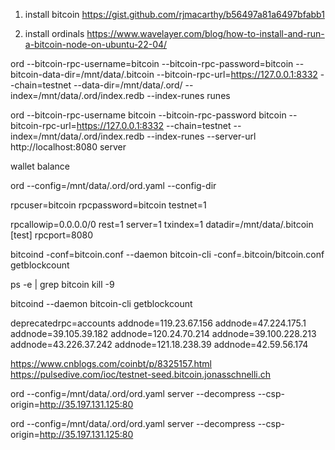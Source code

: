 
1. install bitcoin
   https://gist.github.com/rjmacarthy/b56497a81a6497bfabb1

2. install ordinals
   https://www.wavelayer.com/blog/how-to-install-and-run-a-bitcoin-node-on-ubuntu-22-04/


ord --bitcoin-rpc-username=bitcoin  --bitcoin-rpc-password=bitcoin  --bitcoin-data-dir=/mnt/data/.bitcoin --bitcoin-rpc-url=https://127.0.0.1:8332 --chain=testnet  --data-dir=/mnt/data/.ord/  --index=/mnt/data/.ord/index.redb --index-runes runes



ord --bitcoin-rpc-username bitcoin  --bitcoin-rpc-password bitcoin  --bitcoin-rpc-url=https://127.0.0.1:8332 --chain=testnet --index=/mnt/data/.ord/index.redb --index-runes --server-url http://localhost:8080 server



  wallet balance

ord --config=/mnt/data/.ord/ord.yaml --config-dir


rpcuser=bitcoin
rpcpassword=bitcoin
testnet=1

rpcallowip=0.0.0.0/0
rest=1
server=1
txindex=1
datadir=/mnt/data/.bitcoin
[test]
rpcport=8080

bitcoind  -conf=bitcoin.conf --daemon
bitcoin-cli  -conf=.bitcoin/bitcoin.conf getblockcount


ps -e | grep bitcoin 
kill -9

bitcoind --daemon
bitcoin-cli getblockcount

deprecatedrpc=accounts
addnode=119.23.67.156
addnode=47.224.175.1
addnode=39.105.39.182
addnode=120.24.70.214
addnode=39.100.228.213
addnode=43.226.37.242
addnode=121.18.238.39
addnode=42.59.56.174



https://www.cnblogs.com/coinbt/p/8325157.html
https://pulsedive.com/ioc/testnet-seed.bitcoin.jonasschnelli.ch




ord --config=/mnt/data/.ord/ord.yaml server --decompress  --csp-origin=http://35.197.131.125:80

ord --config=/mnt/data/.ord/ord.yaml server --decompress  --csp-origin=http://35.197.131.125:80
